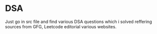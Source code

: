 # DSA
Just go in src file and find various DSA questions which i solved
reffering sources from GFG, Leetcode editorial various websites.
